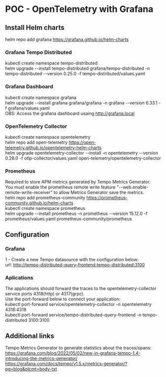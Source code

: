 # POC - OpenTelemetry with Grafana
## Install Helm charts
helm repo add grafana https://grafana.github.io/helm-charts

### Grafana Tempo Distributed
kubectl create namespace tempo-distributed\
helm upgrade --install tempo-distributed grafana/tempo-distributed -n tempo-distributed --version 0.25.0 -f tempo-distributed/values.yaml

### Grafana Dashboard
kubectl create namespace grafana\
helm upgrade --install grafana grafana/grafana -n grafana --version 6.33.1 -f grafana/values.yaml\
OBS: Access the grafana dashboard usaing http://grafana.local

### OpenTelemetry Collector
kubectl create namespace opentelemetry\
helm repo add open-telemetry https://open-telemetry.github.io/opentelemetry-helm-charts \
helm upgrade opentelemetry-collector --install -n opentelemetry --version 0.28.0 -f otlp-collector/values.yaml open-telemetry/opentelemetry-collector

### Prometheus
Required to store APM metrics generated by Tempo Metrics Generator.\
You must enable the prometheus remote write feature "--web.enable-remote-write-receiver" to allow Metrics Generator save the metrics.\
helm repo add prometheus-community https://prometheus-community.github.io/helm-charts \
kubectl create namespace prometheus\
helm upgrade --install prometheus -n prometheus --version 15.12.0 -f prometheus/values.yaml  prometheus-community/prometheus

## Configuration
### Grafana
1 - Create a new Tempo datasource with the configuration below:\
url: http://tempo-distributed-query-frontend.tempo-distributed:3100

### Aplications
The applications should forward the traces to the opentelemetry-collector service ports 4318(http) or 4317(grpc).\
Use the port-forward below to connect your application:\
kubectl port-forward service/opentelemetry-collector -n opentelemetry 4318:4318\
kubectl port-forward service/tempo-distributed-query-frontend -n tempo-distributed 3100:3100

## Additional links
Tempo Metrics Generator to generate statistics about the traces/spans: \
https://grafana.com/blog/2022/05/02/new-in-grafana-tempo-1.4-introducing-the-metrics-generator/ \
https://grafana.com/docs/tempo/v1.5.x/metrics-generator/?pg=blog&plcmt=body-txt